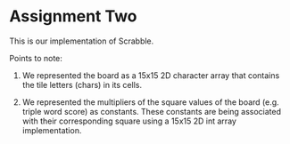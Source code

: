 # Assignment Two
This is our implementation of Scrabble. 

Points to note: 
1. We represented the board as a 15x15 2D character array that contains the tile letters (chars) in its cells.

2. We represented the multipliers of the square values of the board (e.g. triple word score) as constants. These constants
are being associated with their corresponding square using a 15x15 2D int array implementation.

